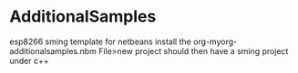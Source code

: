 # AdditionalSamples
esp8266 sming template for netbeans
install the org-myorg-additionalsamples.nbm 
File>new project should then have a sming project under c++

